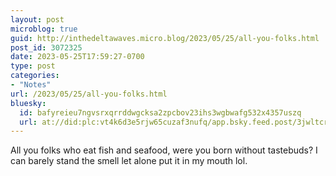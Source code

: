 ```yaml
---
layout: post
microblog: true
guid: http://inthedeltawaves.micro.blog/2023/05/25/all-you-folks.html
post_id: 3072325
date: 2023-05-25T17:59:27-0700
type: post
categories:
- "Notes"
url: /2023/05/25/all-you-folks.html
bluesky:
  id: bafyreieu7ngvsrxqrrddwgcksa2zpcbov23ihs3wgbwafg532x4357uszq
  url: at://did:plc:vt4k6d3e5rjw65cuzaf3nufq/app.bsky.feed.post/3jwltcrt2gs23
---
```

<p>All you folks who eat fish and seafood, were you born without tastebuds? I can barely stand the smell let alone put it in my mouth lol.</p>
